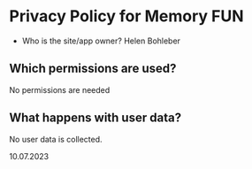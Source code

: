 # Privacy Policy for Memory FUN

* Who is the site/app owner?
Helen Bohleber

## Which permissions are used?

No permissions are needed

## What happens with user data?

No user data is collected.

10.07.2023
